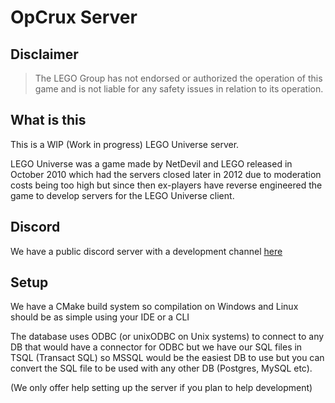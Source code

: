 # OpCrux Server

## Disclaimer
> The LEGO Group has not endorsed or authorized the operation of this game and is not liable for any safety issues in relation to its operation.

## What is this

This is a WIP (Work in progress) LEGO Universe server.

LEGO Universe was a game made by NetDevil and LEGO released in October 2010 which had the servers closed later in 2012 due to moderation costs being too high but since then ex-players have reverse engineered the game to develop servers for the LEGO Universe client. 

## Discord

We have a public discord server with a development channel [here](http://discord.opcrux.org)

## Setup

We have a CMake build system so compilation on Windows and Linux should be as simple using your IDE or a CLI

The database uses ODBC (or unixODBC on Unix systems) to connect to any DB that would have a connector for ODBC but we have our SQL files in TSQL (Transact SQL) so MSSQL would be the easiest DB to use but you can convert the SQL file to be used with any other DB (Postgres, MySQL etc).

(We only offer help setting up the server if you plan to help development)
